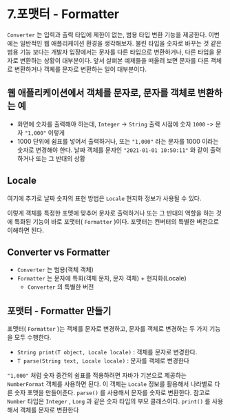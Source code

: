 # 7.포맷터 - Formatter

`Converter` 는 입력과 출력 타입에 제한이 없는, 범용 타입 변환 기능을 제공한다.
이번에는 일반적인 웹 애플리케이션 환경을 생각해보자. 불린 타입을 숫자로 바꾸는 것 같은 범용 기능
보다는 개발자 입장에서는
문자를 다른 타입으로 변환하거나, 다른 타입을 문자로 변환하는 상황이 대부분이다.
앞서 살펴본 예제들을 떠올려 보면 문자를 다른 객체로 변환하거나 객체를 문자로 변환하는 일이
대부분이다.

## 웹 애플리케이션에서 객체를 문자로, 문자를 객체로 변환하는 예
- 화면에 숫자를 출력해야 하는데, `Integer` -> `String` 출력 시점에 숫자 `1000` -> 문자 `"1,000"` 이렇게
- 1000 단위에 쉼표를 넣어서 출력하거나, 또는 `"1,000"` 라는 문자를 1000 이라는 숫자로 변경해야 한다.
날짜 객체를 문자인 `"2021-01-01 10:50:11"` 와 같이 출력하거나 또는 그 반대의 상황

## Locale
여기에 추가로 날짜 숫자의 표현 방법은 `Locale` 현지화 정보가 사용될 수 있다.

이렇게 객체를 특정한 포멧에 맞추어 문자로 출력하거나 또는 그 반대의 역할을 하는 것에 특화된 기능이
바로 포맷터( `Formatter` )이다. 포맷터는 컨버터의 특별한 버전으로 이해하면 된다.

## Converter vs Formatter
- `Converter` 는 범용(객체 객체)
- `Formatter` 는 문자에 특화(객체 문자, 문자 객체) + 현지화(Locale)
    - `Converter` 의 특별한 버전

## 포맷터 - Formatter 만들기
포맷터( `Formatter` )는 객체를 문자로 변경하고, 문자를 객체로 변경하는 두 가지 기능을 모두 수행한다.
- `String print(T object, Locale locale)` : 객체를 문자로 변경한다.
- `T parse(String text, Locale locale)` : 문자를 객체로 변경한다

`"1,000"` 처럼 숫자 중간의 쉼표를 적용하려면 자바가 기본으로 제공하는 `NumberFormat` 객체를 사용하면
된다. 이 객체는 `Locale` 정보를 활용해서 나라별로 다른 숫자 포맷을 만들어준다.
`parse()` 를 사용해서 문자를 숫자로 변환한다. 참고로 `Number` 타입은 `Integer` , `Long` 과 같은 숫자
타입의 부모 클래스이다.
`print()` 를 사용해서 객체를 문자로 변환한다